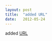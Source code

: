 ```yaml
---
layout: post
title:  "added URL"
date:   2012-05-24
---
```


added <a href="http://www.w3.org/TR/url/">URL</a>